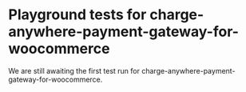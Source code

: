 # Playground tests for charge-anywhere-payment-gateway-for-woocommerce
We are still awaiting the first test run for charge-anywhere-payment-gateway-for-woocommerce.
